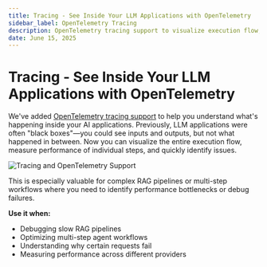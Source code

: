 ```yaml
---
title: Tracing - See Inside Your LLM Applications with OpenTelemetry
sidebar_label: OpenTelemetry Tracing
description: OpenTelemetry tracing support to visualize execution flow, measure performance, and debug LLM applications
date: June 15, 2025
---
```


# Tracing - See Inside Your LLM Applications with OpenTelemetry

We've added [OpenTelemetry tracing support](/docs/tracing/) to help you understand what's happening inside your AI applications. Previously, LLM applications were often "black boxes"—you could see inputs and outputs, but not what happened in between. Now you can visualize the entire execution flow, measure performance of individual steps, and quickly identify issues.

![Tracing and OpenTelemetry Support](/img/docs/trace.png)

This is especially valuable for complex RAG pipelines or multi-step workflows where you need to identify performance bottlenecks or debug failures.

**Use it when:**

- Debugging slow RAG pipelines
- Optimizing multi-step agent workflows
- Understanding why certain requests fail
- Measuring performance across different providers
